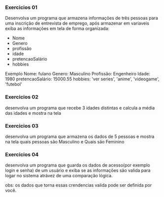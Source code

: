 
### Exercicios 01

Desenvolva um programa que armazena informações de três pessoas para uma inscrição de entrevista de emprego, após armazenar em variaveis exiba as informações em tela de forma organizada:
- Nome
- Genero
- profissão 
- idade
- pretencaoSalário 
- hobbies


Exemplo 
Nome: fulano
Genero: Masculino
Profissão: Engenheiro
Idade: 1980
pretencaoSalário: 15000.55
hobbies: 'ver series', 'anime', 'videogame', 'futebol'


### Exercicios 02
desenvolva um programa que recebe 3 idades distintas e 
calcula a média das idades e mostra na tela


### Exercicios 03
desenvolva um programa que armazena os dados de 5 pessoas e mostra na tela quais pessoas são Masculino e Quais são Feminino


### Exercicios 04
desenvolva um programa que guarda os dados de acesso(por exemplo login e senha) de um usuário e exiba se as informações são valida para logar no sistema atrávez de uma comparação lógica.
<p>obs: os dados que torna essas crendencias valida pode ser definida por você.</p>
